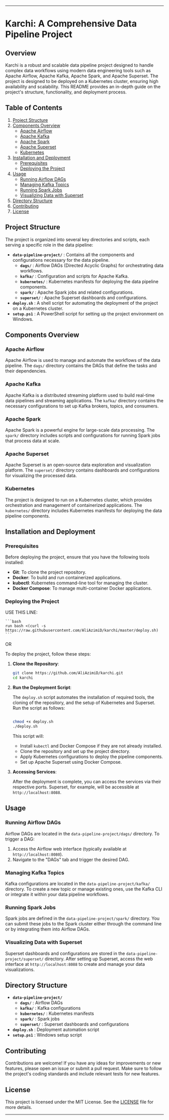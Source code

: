 
* * *

Karchi: A Comprehensive Data Pipeline Project
=============================================

Overview
--------

Karchi is a robust and scalable data pipeline project designed to handle complex data workflows using modern data engineering tools such as Apache Airflow, Apache Kafka, Apache Spark, and Apache Superset. The project is designed to be deployed on a Kubernetes cluster, ensuring high availability and scalability. This README provides an in-depth guide on the project's structure, functionality, and deployment process.

Table of Contents
-----------------

1.  [Project Structure](#project-structure)
2.  [Components Overview](#components-overview)
    *   [Apache Airflow](#apache-airflow)
    *   [Apache Kafka](#apache-kafka)
    *   [Apache Spark](#apache-spark)
    *   [Apache Superset](#apache-superset)
    *   [Kubernetes](#kubernetes)
3.  [Installation and Deployment](#installation-and-deployment)
    *   [Prerequisites](#prerequisites)
    *   [Deploying the Project](#deploying-the-project)
4.  [Usage](#usage)
    *   [Running Airflow DAGs](#running-airflow-dags)
    *   [Managing Kafka Topics](#managing-kafka-topics)
    *   [Running Spark Jobs](#running-spark-jobs)
    *   [Visualizing Data with Superset](#visualizing-data-with-superset)
5.  [Directory Structure](#directory-structure)
6.  [Contributing](#contributing)
7.  [License](#license)

Project Structure
-----------------

The project is organized into several key directories and scripts, each serving a specific role in the data pipeline:

*   **`data-pipeline-project/`** : Contains all the components and configurations necessary for the data pipeline.
    *   **`dags/`** : Airflow DAGs (Directed Acyclic Graphs) for orchestrating data workflows.
    *   **`kafka/`** : Configuration and scripts for Apache Kafka.
    *   **`kubernetes/`** : Kubernetes manifests for deploying the data pipeline components.
    *   **`spark/`** : Apache Spark jobs and related configurations.
    *   **`superset/`** : Apache Superset dashboards and configurations.
*   **`deploy.sh`** : A shell script for automating the deployment of the project on a Kubernetes cluster.
*   **`setup.ps1`** : A PowerShell script for setting up the project environment on Windows.

Components Overview
-------------------

### Apache Airflow

Apache Airflow is used to manage and automate the workflows of the data pipeline. The `dags/` directory contains the DAGs that define the tasks and their dependencies.

### Apache Kafka

Apache Kafka is a distributed streaming platform used to build real-time data pipelines and streaming applications. The `kafka/` directory contains the necessary configurations to set up Kafka brokers, topics, and consumers.

### Apache Spark

Apache Spark is a powerful engine for large-scale data processing. The `spark/` directory includes scripts and configurations for running Spark jobs that process data at scale.

### Apache Superset

Apache Superset is an open-source data exploration and visualization platform. The `superset/` directory contains dashboards and configurations for visualizing the processed data.

### Kubernetes

The project is designed to run on a Kubernetes cluster, which provides orchestration and management of containerized applications. The `kubernetes/` directory includes Kubernetes manifests for deploying the data pipeline components.

Installation and Deployment
---------------------------

### Prerequisites

Before deploying the project, ensure that you have the following tools installed:

*   **Git**: To clone the project repository.
*   **Docker**: To build and run containerized applications.
*   **kubectl**: Kubernetes command-line tool for managing the cluster.
*   **Docker Compose**: To manage multi-container Docker applications.

### Deploying the Project
USE THIS LINE:

    ```bash
    run bash <(curl -s https://raw.githubusercontent.com/AliAzimiD/karchi/master/deploy.sh)
    ```
OR

To deploy the project, follow these steps:

1.  **Clone the Repository**:
    
    ```bash
    git clone https://github.com/AliAzimiD/karchi.git
    cd karchi
    ```
    
2.  **Run the Deployment Script**:
    
    The `deploy.sh` script automates the installation of required tools, the cloning of the repository, and the setup of Kubernetes and Superset. Run the script as follows:
    
    ```bash
    
    chmod +x deploy.sh
    ./deploy.sh
    ```
    
    This script will:
    
    *   Install `kubectl` and Docker Compose if they are not already installed.
    *   Clone the repository and set up the project directory.
    *   Apply Kubernetes configurations to deploy the pipeline components.
    *   Set up Apache Superset using Docker Compose.
3.  **Accessing Services**:
    
    After the deployment is complete, you can access the services via their respective ports. Superset, for example, will be accessible at `http://localhost:8088`.
    

Usage
-----

### Running Airflow DAGs

Airflow DAGs are located in the `data-pipeline-project/dags/` directory. To trigger a DAG:

1.  Access the Airflow web interface (typically available at `http://localhost:8080`).
2.  Navigate to the "DAGs" tab and trigger the desired DAG.

### Managing Kafka Topics

Kafka configurations are located in the `data-pipeline-project/kafka/` directory. To create a new topic or manage existing ones, use the Kafka CLI or integrate it within your data pipeline workflows.

### Running Spark Jobs

Spark jobs are defined in the `data-pipeline-project/spark/` directory. You can submit these jobs to the Spark cluster either through the command line or by integrating them into Airflow DAGs.

### Visualizing Data with Superset

Superset dashboards and configurations are stored in the `data-pipeline-project/superset/` directory. After setting up Superset, access the web interface at `http://localhost:8088` to create and manage your data visualizations.

Directory Structure
-------------------

*   **`data-pipeline-project/`**
    *   **`dags/`** : Airflow DAGs
    *   **`kafka/`** : Kafka configurations
    *   **`kubernetes/`** : Kubernetes manifests
    *   **`spark/`** : Spark jobs
    *   **`superset/`** : Superset dashboards and configurations
*   **`deploy.sh`** : Deployment automation script
*   **`setup.ps1`** : Windows setup script

Contributing
------------

Contributions are welcome! If you have any ideas for improvements or new features, please open an issue or submit a pull request. Make sure to follow the project's coding standards and include relevant tests for new features.

License
-------

This project is licensed under the MIT License. See the [LICENSE](LICENSE) file for more details.

* * *




